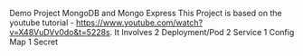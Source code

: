 Demo Project MongoDB and Mongo Express
This Project is based on the youtube tutorial - https://www.youtube.com/watch?v=X48VuDVv0do&t=5228s. 
It Involves
  2 Deployment/Pod
  2 Service
  1 Config Map
  1 Secret
